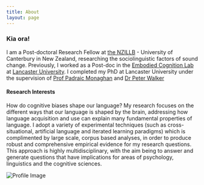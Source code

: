 ```yaml
---
title: About
layout: page
---
```


### Kia ora!

I am a Post-doctoral Research Fellow at [the NZILLB](https://www.canterbury.ac.nz/nzilbb/) - University of Canterbury in New Zealand, researching the sociolinguistic factors of sound change.
Previously, I worked as a Post-doc in the [Embodied Cognition Lab](http://www.lancaster.ac.uk/staff/connelll/lab/) at [Lancaster University](http://www.lancaster.ac.uk/psychology/).
I completed my PhD at Lancaster University under the supervision of [Prof Padraic Monaghan](http://www.lancaster.ac.uk/staff/monaghan/) and [Dr Peter Walker](http://www.lancaster.ac.uk/psychology/people/peter-walker/)

#### Research Interests
How do cognitive biases shape our language? My research focuses on the different ways
that our language is shaped by the brain, addressing how language acquisition and use can
explain many fundamental properties of language. I adopt a variety of experimental techniques
(such as cross-situational, artificial language and iterated learning paradigms) which is
complimented by large scale, corpus based analyses, in order to produce robust and comprehensive
empirical evidence for my research questions. This approach is highly multidisciplinary, with the aim being to
answer and generate questions that have implications for areas of psychology,
linguistics and the cognitive sciences.

![Profile Image](https://jamesbrandscience.github.io/assets/profile2.jpg)
